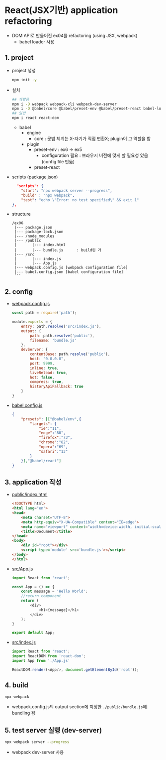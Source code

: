# React(JSX기반) application refactoring

* DOM API로 만들어진 ex04를 refactoring (using JSX, webpack)
    * babel loader 사용

## 1. project

* project 생성
    ```bash
    npm init -y
    ```
* 설치
    ```bash
    ## 개발용
    npm i -D webpack webpack-cli webpack-dev-server
    npm i -D @babel/core @babel/preset-env @babel/preset-react babel-loader
    ## 일반
    npm i react react-dom
    ```
    * babel
        * engine
            * core : 문법 체계는 X-자기가 직접 변환X; plugin이 그 역할을 함
        * plugin
            * preset-env : ex6 -> ex5
                * configuration 필요 : 브라우저 버전에 맞게 할 필요성 있음(config file 만듦)
            * preset-react

* scripts (package.json)
    ```json
      "scripts": {
        "start": "npx webpack server --progress",
        "build" : "npx webpack",
        "test": "echo \"Error: no test specified\" && exit 1"
    },
    ```
* structure
     ```text
    /ex06
      |--- package.json
      |--- package-lock.json
      |--- /node_modules
      |--- /public
      |       |--- index.html
      |       |--- bundle.js      : build된 거
      |--- /src
      |       |--- index.js
      |       |--- App.js
      |--- webpack.config.js [webpack configuration file]  
      |--- babel.config.json [babel configuration file]   
      ```

## 2. config

* [webpack.config.js](webpack.config.js)
    ```js
    const path = require('path');

    module.exports = {
        entry: path.resolve('src/index.js'),
        output: {
            path: path.resolve('public'),
            filename: 'bundle.js'
        },
        devServer: {
            contentBase: path.resolve('public'),
            host: "0.0.0.0",
            port: 9999,
            inline: true,
            liveReload: true,
            hot: false,
            compress: true,
            historyApiFallback: true
        }
    }
    ```
* [babel.config.js](babel.config.js)
    ```json
    {
        "presets": [["@babel/env",{
            "targets": {
                "ie":"11",
                "edge":"80",
                "firefox":"73",
                "chrome":"82",
                "opera":"69",
                "safari":"13"
            }
        }],"@babel/react"]
    }
    ```

## 3. application 작성

* [public/index.html](public/index.html)
    ```html
    <!DOCTYPE html>
    <html lang="en">
    <head>
        <meta charset="UTF-8">
        <meta http-equiv="X-UA-Compatible" content="IE=edge">
        <meta name="viewport" content="width=device-width, initial-scale=1.0">
        <title>Document</title>
    </head>
    <body>
        <div id="root"></div>
        <script type='module' src='bundle.js'></script>
    </body>
    </html>
    ```
* [src/App.js](src/App.js)
    ```js
    import React from 'react';

    const App = () => {
        const message = 'Hello World';
        //return component
        return (
            <div>
                <h1>{message}</h1>
            </div>
        );
    }

    export default App;
    ```

* [src/index.js](src/index.js)
    ```js
    import React from 'react';
    import ReactDOM from 'react-dom';
    import App from './App.js'

    ReactDOM.render(<App/>, document.getElementById('root'));
    ```

## 4. build

```bash
npx webpack
```
* webpack.config.js의 output section에 지정한 ```./public/bundle.js```에 bundling 됨

## 5. test server 실행 (dev-server)

```bash
npx webpack server --progress
```
* webpack dev-server 사용